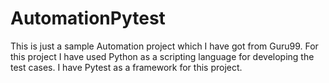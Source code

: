 # AutomationPytest
This is just a sample Automation project which I have got from Guru99. For this project I have used Python as a scripting language for developing the test cases. I have Pytest as a framework for this project. 
